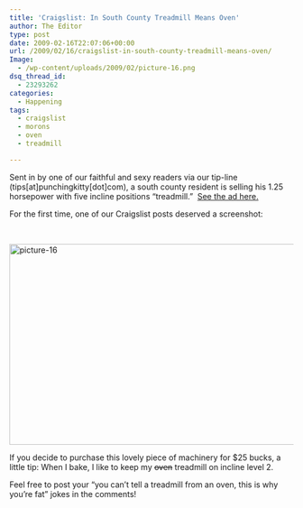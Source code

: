 ```yaml
---
title: 'Craigslist: In South County Treadmill Means Oven'
author: The Editor
type: post
date: 2009-02-16T22:07:06+00:00
url: /2009/02/16/craigslist-in-south-county-treadmill-means-oven/
Image:
  - /wp-content/uploads/2009/02/picture-16.png
dsq_thread_id:
  - 23293262
categories:
  - Happening
tags:
  - craigslist
  - morons
  - oven
  - treadmill

---
```

<p style="text-align: left;">
  Sent in by one of our faithful and sexy readers via our tip-line (tips[at]punchingkitty[dot]com), a south county resident is selling his 1.25 horsepower with five incline positions &#8220;treadmill.&#8221;  <a href="http://stlouis.craigslist.org/spo/1037414567.html">See the ad here.</a>
</p>

<p style="text-align: left;">
  For the first time, one of our Craigslist posts deserved a screenshot:
</p>

<p style="text-align: left;">
   
</p>

<img class="aligncenter size-full wp-image-584" title="picture-16" src="http://punchingkitty.com/wp-content/uploads/2009/02/picture-16.png" alt="picture-16" width="564" height="356" srcset="http://media.punchingkitty.com/wordpress/2009/02/picture-16.png 627w, http://media.punchingkitty.com/wordpress/2009/02/picture-16-300x189.png 300w" sizes="(max-width: 564px) 100vw, 564px" />

<p style="text-align: left;">
  If you decide to purchase this lovely piece of machinery for $25 bucks, a little tip: When I bake, I like to keep my <span style="text-decoration: line-through;">oven</span> treadmill on incline level 2.
</p>

<p style="text-align: left;">
  Feel free to post your &#8220;you can&#8217;t tell a treadmill from an oven, this is why you&#8217;re fat&#8221; jokes in the comments!
</p>